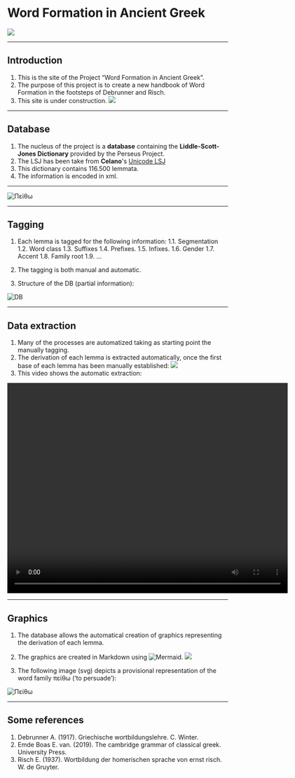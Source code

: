 

# Word Formation in Ancient Greek
![](Images/Classic_Tree_02.jpeg)

---

## Introduction

1. This is the site of the Project “Word Formation in Ancient Greek”.
2. The purpose of this project is to create a new handbook of Word Formation in the footsteps of Debrunner and Risch.
3. This site is under construction.
![](Images/Site_under_construction_02.png)
---
## Database

1. The nucleus of the project is a **database** containing the **Liddle-Scott-Jones Dictionary** provided by the Perseus Project. 
2. The LSJ has been take from **Celano**'s  [Unicode LSJ](https://github.com/gcelano/LSJ_GreekUnicode)
3. This dictionary contains 116.500 lemmata.
4. The information is encoded in xml.
---
![Πείθω](Images/DataBase_XML.png)

---
## Tagging

1. Each lemma is tagged for the following information:
1.1.  Segmentation
1.2.  Word class
1.3.  Suffixes
1.4. Prefixes.
1.5. Infixes.
1.6.  Gender
1.7.  Accent
1.8. Family root
1.9. ...

2. The tagging is both manual and automatic.
3. Structure of the DB (partial information):
   
![DB](Images/DB_Structure.png)

---
## Data extraction

1. Many of the processes are automatized taking as starting point the manually tagging.
2. The derivation of each lemma is extracted automatically, once the first base of each lemma has been manually established:
![](Images/Extraction.png)
3. This video shows the automatic extraction:
<video width="640" height="480" controls>
  <source src="Images/Extraction.mp4" type="video/mp4">
  <source src="movie.ogg" type="video/ogg">
  Your browser does not support the video tag.
</video>

---

## Graphics

1. The database allows the automatical creation of graphics representing the derivation of each lemma.
   
2. The graphics are created in Markdown using ![Mermaid](https://mermaid.js.org). 
![](Images/Mermaid.png)

3. The following image (svg) depicts a provisional representation of the word family πείθω (‘to persuade’):

![Πείθω](Images/Peitho_Colores_02.png)

---
## Some references

1. Debrunner A. (1917). Griechische wortbildungslehre. C. Winter.
2. Emde Boas E. van. (2019). The cambridge grammar of classical greek. University Press.
3. Risch E. (1937). Wortbildung der homerischen sprache von ernst risch. W. de Gruyter.

